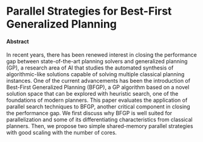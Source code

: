 # Parallel Strategies for Best-First Generalized Planning

#### Abstract

In recent years, there has been renewed interest in closing the performance gap between state-of-the-art planning solvers and generalized planning (GP), a research area of AI that studies the automated synthesis of algorithmic-like solutions capable of solving multiple classical planning instances. One of the current advancements has been the introduction of Best-First Generalized Planning (BFGP), a GP algorithm based on a novel solution space that can be explored with heuristic search, one of the foundations of modern planners. This paper evaluates the application of parallel search techniques to BFGP, another critical component in closing the performance gap. We first discuss why BFGP is well suited for parallelization and some of its differentiating characteristics from classical planners. Then, we propose two simple shared-memory parallel strategies with good scaling with the number of cores.
